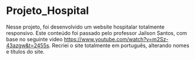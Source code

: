 # Projeto_Hospital

Nesse projeto, foi desenvolvido um website hospitalar totalmente responsivo.
Este conteúdo foi passado pelo professor Jailson Santos, com base no seguinte video https://www.youtube.com/watch?v=m2Sz-43azgw&t=2455s.
Recriei o site totalmente em português, alterando nomes e títulos do site.
